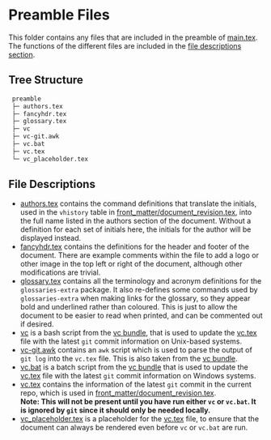 # Preamble Files

This folder contains any files that are included in the preamble of
[main.tex](../main.tex). The functions of the different files are included in
the [file descriptions section](#file-descriptions).

## Tree Structure

```bash
 preamble
 ├─ authors.tex
 ├─ fancyhdr.tex
 ├─ glossary.tex
 ├─ vc
 ├─ vc-git.awk
 ├─ vc.bat
 ├─ vc.tex
 └─ vc_placeholder.tex
```

## File Descriptions

- [authors.tex](./authors.tex) contains the command definitions that translate
  the initials, used in the `vhistory` table in
  [front_matter/document_revision.tex](../front_matter/document_revision.tex),
  into the full name listed in the authors section of the document. Without a
  definition for each set of initials here, the initials for the author will be
  displayed instead.
- [fancyhdr.tex](./fancyhdr.tex) contains the definitions for the header and
  footer of the document. There are example comments within the file to add a
  logo or other image in the top left or right of the document, although other
  modifications are trivial.
- [glossary.tex](./glossary.tex) contains all the terminology and acronym
  definitions for the `glossaries-extra` package. It also re-defines some
  commands used by `glossaries-extra` when making links for the glossary, so
  they appear bold and underlined rather than coloured. This is just to allow
  the document to be easier to read when printed, and can be commented out if
  desired.
- [vc](./vc) is a bash script from the
  [vc bundle](https://ctan.org/tex-archive/support/vc), that is used to update
  the [vc.tex](./vc.tex) file with the latest `git` commit information on
  Unix-based systems.
- [vc-git.awk](./vc-git.awk) contains an `awk` script which is used to parse the
  output of `git log` into the `vc.tex` file. This is also taken from the
  [vc bundle](https://ctan.org/tex-archive/support/vc).
- [vc.bat](./vc.bat) is a batch script from the
  [vc bundle](https://ctan.org/tex-archive/support/vc) that is used to update
  the [vc.tex](./vc.tex) file with the latest `git` commit information on
  Windows systems.
- [vc.tex](./vc.tex) contains the information of the latest `git` commit in the
  current repo, which is used in
  [front_matter/document_revision.tex](../front_matter/document_revision.tex).  
  **Note: This will not be present until you have run either `vc` or `vc.bat`.
  It is ignored by `git` since it should only be needed locally.**
- [vc_placeholder.tex](./vc_placeholder.tex) is a placeholder for the
  [vc.tex](./vc.tex) file, to ensure that the document can always be rendered
  even before `vc` or `vc.bat` are run.

